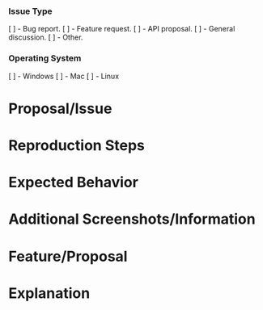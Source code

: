 <!-- Don't worry about checking every box, boxes that require checkboxes will be annotated appropriately. -->

### Issue Type
[ ] - Bug report. <!-- Is this issue reporting a bug? -->
[ ] - Feature request. <!-- Do you want to propose a feature? -->
[ ] - API proposal. <!-- ...Or an API modification proposal? -->
[ ] - General discussion. <!-- Perhaps a productive discussion regarding the API? (Other discussions use the GitHub discussion tab!) -->
[ ] - Other.

### Operating System <!-- Only needed for bug reports. -->
[ ] - Windows
[ ] - Mac
[ ] - Linux

# Proposal/Issue <!-- Modify this title appropriately -->
<!-- A general outline of your issue, proposal, request, discussion, etc. -->

<!-- The following is for issues only. -->
# Reproduction Steps
<!-- How do you reproduce this? -->

# Expected Behavior
<!-- How do you believe the program should behave? -->

# Additional Screenshots/Information
<!-- Self-explanatory. -->

<!-- The following is for features/proposals only. -->
# Feature/Proposal
<!-- Outline the general idea of the feature/proposal. -->

# Explanation
<!-- Explain why this is a good idea or why it is useful. -->

<!-- For discussions, feel free to structure however you'd like. -->